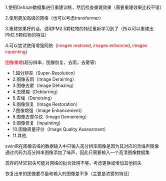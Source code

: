 1.使用Dehaze数据集进行重建训练，然后检查重建效果（需要重建效果比较不错）

2.使用更加高级的网络（也可以考虑transformer）

3.重建效果好的话，说明PM2.5颗粒物的特征重新学习到了（所以可以重建出PM2.5颗粒物的特征）

4.可以尝试使用增强网络（<font color='red'>images restored</font>, <font color='red'>images enhanced</font>, <font color='red'>images inpainting</font>）

<font color='red'>图像重建</font>(超分辨率，图像恢复，去雨，去雾等)

- 1.超分辨率（Super-Resolution)
- 2.图像去雨（Image Deraining）
- 3.图像去雾（Image Dehazing）
- 4.去模糊（Deblurring）
- 5.去噪（Denoising）
- 6.图像恢复（Image Restoration）
- 7.图像增强（Image Enhancement）
- 8.图像去摩尔纹（Image Demoireing）
- 9.图像修复（Inpainting）
- 10.图像质量评价（Image Quality Assessment）
- 11.其他

swinIR在图像去噪的数据输入中只输入高分辨率图像是因为其对应的含噪声图像通过代码为高分辨率图像添加了噪声，因此只需要输入一个高清图像数据集



现存的MSE损失可能对网络的拟合效用不够，考虑更换或增加其他损失

恢复出来的图像要尽量和输入的图像差不多（主要是浓雾的特征）
